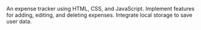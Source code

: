 An expense tracker using HTML, CSS, and JavaScript. Implement features for adding, editing, and deleting expenses. Integrate local storage to save user data.

